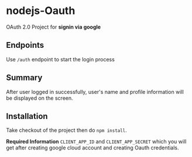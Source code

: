 # nodejs-Oauth

OAuth 2.0 Project for  **signin via google**

## Endpoints
Use `/auth` endpoint to start the login process

## Summary 
After user logged in successfully, user's name and profile information will be displayed on the screen.

## Installation
Take checkout of the project then do `npm install`. 

**Required Information** `CLIENT_APP_ID` and `CLIENT_APP_SECRET` which you will get after creating google cloud account and creating Oauth credentials.
